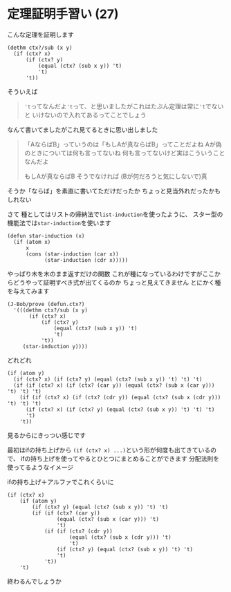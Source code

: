 # 定理証明手習い (27)

こんな定理を証明します

```
(dethm ctx?/sub (x y)
  (if (ctx? x)
      (if (ctx? y)
          (equal (ctx? (sub x y)) 't)
          't)
      't))
```

そういえば

> `'t`ってなんだよ`'t`って、と思いましたがこれはたぶん定理は常に`'t`でないと
> いけないので入れてあるってことでしょう

なんて書いてましたがこれ見てるときに思い出しました

> 「AならばB」っていうのは「もしAが真ならばB」ってことだよね
> Aが偽のときについては何も言ってないね
> 何も言ってないけど実はこういうことなんだよ
> 
> もしAが真ならばB
> そうでなければ (Bが何だろうと気にしないで)真

そうか「ならば」を素直に書いてただけだったか
ちょっと見当外れだったかもしれない

さて
種としてはリストの帰納法で`list-induction`を使ったように、
スター型の機能法では`star-induction`を使います

```
(defun star-induction (x)
  (if (atom x)
      x
      (cons (star-induction (car x))
            (star-induction (cdr x)))))
```

やっぱり木を木のまま返すだけの関数
これが種になっているわけですがここからどうやって証明すべき式が出てくるのか
ちょっと見えてきません
とにかく種を与えてみます

```
(J-Bob/prove (defun.ctx?)
  '(((dethm ctx?/sub (x y)
       (if (ctx? x)
           (if (ctx? y)
               (equal (ctx? (sub x y)) 't)
               't)
           't))
     (star-induction y))))
```

どれどれ

```
(if (atom y)
  (if (ctx? x) (if (ctx? y) (equal (ctx? (sub x y)) 't) 't) 't)
  (if (if (ctx? x) (if (ctx? (car y)) (equal (ctx? (sub x (car y))) 't) 't) 't)
    (if (if (ctx? x) (if (ctx? (cdr y)) (equal (ctx? (sub x (cdr y))) 't) 't) 't)
      (if (ctx? x) (if (ctx? y) (equal (ctx? (sub x y)) 't) 't) 't)
      't)
    't))
```

見るからにきっつい感じです

最初はifの持ち上げから
`(if (ctx? x) ...)`という形が何度も出てきているので、
ifの持ち上げを使ってやるとひとつにまとめることができます
分配法則を使ってるようなイメージ

ifの持ち上げ＋アルファでこれくらいに

```
(if (ctx? x)
    (if (atom y)
        (if (ctx? y) (equal (ctx? (sub x y)) 't) 't)
        (if (if (ctx? (car y))
                (equal (ctx? (sub x (car y))) 't)
                't)
            (if (if (ctx? (cdr y))
                    (equal (ctx? (sub x (cdr y))) 't)
                    't)
                (if (ctx? y) (equal (ctx? (sub x y)) 't) 't)
                't)
            't))
    't)
```

終わるんでしょうか
